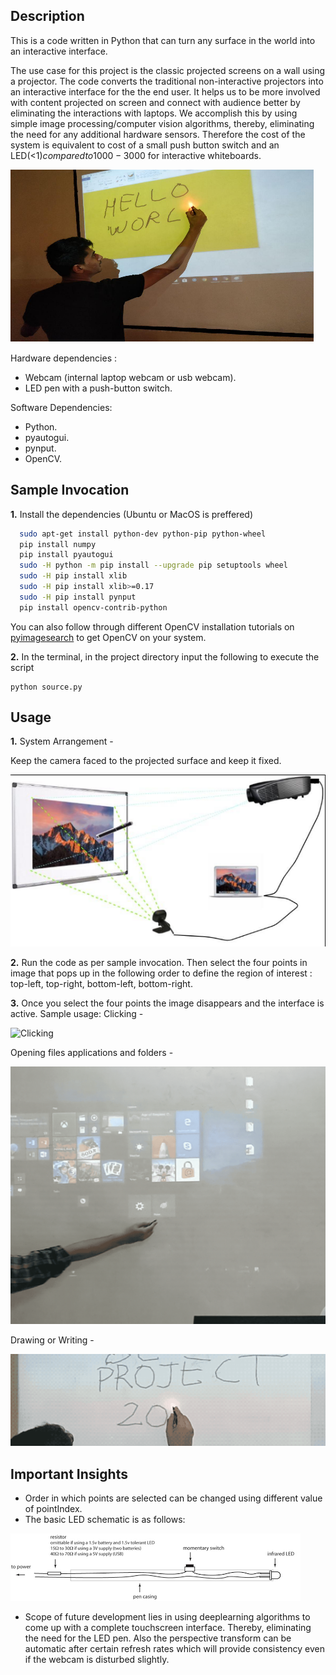 ## Description
This is a code written in Python that can turn any surface in the world into an interactive interface.

The use case for this project is the classic projected screens on a wall using a projector. The code converts the traditional non-interactive projectors into an interactive interface for the the end user. It helps us to be more involved with content projected on screen and connect with audience better by eliminating the interactions with laptops. We accomplish this by using simple image processing/computer vision algorithms, thereby, eliminating the need for any additional hardware sensors. Therefore the cost of the system is equivalent to cost of a small push button switch and an LED(<1$) compared to 1000-3000$ for interactive whiteboards.

![Output](https://github.com/kushalchaudhari21/iPlanes-InteractivePlanes/blob/master/data/result.png)

Hardware dependencies :

- Webcam (internal laptop webcam or usb webcam).
- LED pen with a push-button switch.

Software Dependencies:
- Python.
- pyautogui.
- pynput.
- OpenCV.

## Sample Invocation

**1.** Install the dependencies (Ubuntu or MacOS is preffered)

```bash
  sudo apt-get install python-dev python-pip python-wheel
  pip install numpy
  pip install pyautogui
  sudo -H python -m pip install --upgrade pip setuptools wheel 
  sudo -H pip install xlib
  sudo -H pip install xlib>=0.17
  sudo -H pip install pynput
  pip install opencv-contrib-python
```
You can also follow through different OpenCV installation tutorials on [pyimagesearch](https://www.pyimagesearch.com) to get OpenCV on your system.

**2.** In the terminal, in the project directory input the following to execute the script
```console
python source.py
```
## Usage

**1.** System Arrangement -

Keep the camera faced to the projected surface and keep it fixed. 

![SystemInterface](https://github.com/kushalchaudhari21/iPlanes-InteractivePlanes/blob/master/data/system_arrangement.png)

**2.** Run the code as per sample invocation. Then select the four points in image that pops up in the following order to define the region of interest : top-left, top-right, bottom-left, bottom-right.

**3.** Once you select the four points the image disappears and the interface is active. Sample usage:
Clicking -

![Clicking](https://github.com/kushalchaudhari21/iPlanes-InteractivePlanes/blob/master/data/1.gif)

Opening files applications and folders -

![Clicking2](https://github.com/kushalchaudhari21/iPlanes-InteractivePlanes/blob/master/data/2.gif)

Drawing or Writing -

![WriteDraw](https://github.com/kushalchaudhari21/iPlanes-InteractivePlanes/blob/master/data/3.gif)

## Important Insights

* Order in which points are selected can be changed using different value of pointIndex.
* The basic LED schematic is as follows:

![Pen](https://github.com/kushalchaudhari21/iPlanes-InteractivePlanes/blob/master/data/pen_schematic.png)

* Scope of future development lies in using deeplearning algorithms to come up with a complete touchscreen interface. Thereby, eliminating the need for the LED pen. Also the perspective transform can be automatic after certain refresh rates which will provide consistency even if the webcam is disturbed slightly. 
